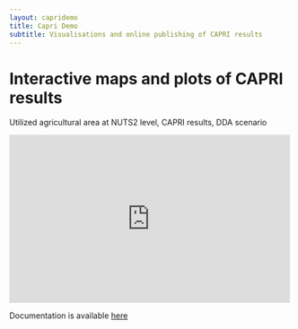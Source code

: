 ```yaml
---
layout: capridemo 
title: Capri Demo 
subtitle: Visualisations and online publishing of CAPRI results 
---
```


Interactive maps and plots of CAPRI results
===========================================

<div id="post">

  Utilized agricultural area at NUTS2 level, CAPRI results, DDA scenario

<iframe width="500" height="300" scrolling="no" frameborder="no" src="https://www.google.com/fusiontables/embedviz?viz=MAP&amp;q=select+col4%3E%3E1+from+1WV4Uj18C79a-55-2a9sw6EbRktYYFG5OeYJDGJY&amp;h=false&amp;lat=45.514464213073914&amp;lng=12.394149414062422&amp;z=5&amp;t=1&amp;l=col4%3E%3E1&amp;y=2&amp;tmplt=1"></iframe>


  Documentation is available [here](https://docs.google.com/open?id=0B-d1UB4LuffIR2V1c2xmVzhHYmM)


</div>

